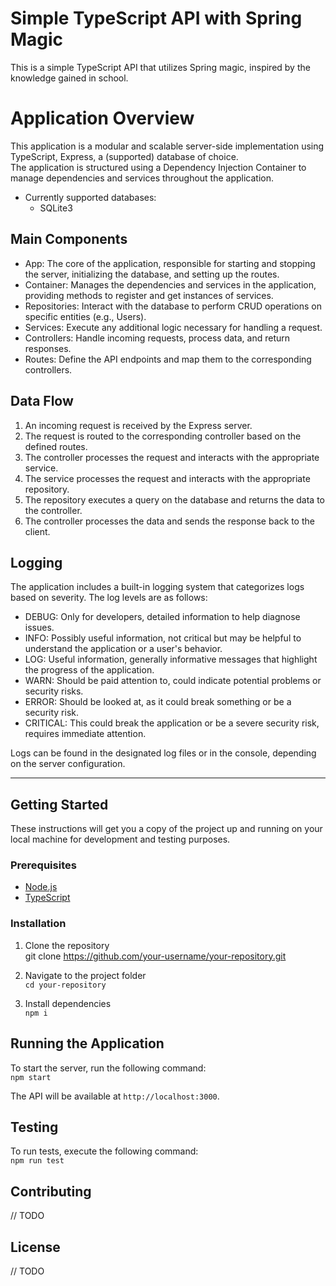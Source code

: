 # Simple TypeScript API with Spring Magic

This is a simple TypeScript API that utilizes Spring magic, inspired by the knowledge gained in school.

# Application Overview

This application is a modular and scalable server-side implementation using TypeScript, Express, a (supported) database of choice.  
The application is structured using a Dependency Injection Container to manage dependencies and services throughout the application.

- Currently supported databases:  
    - SQLite3

## Main Components

- App: The core of the application, responsible for starting and stopping the server, initializing the database, and setting up the routes.
- Container: Manages the dependencies and services in the application, providing methods to register and get instances of services.
- Repositories: Interact with the database to perform CRUD operations on specific entities (e.g., Users).
- Services: Execute any additional logic necessary for handling a request.
- Controllers: Handle incoming requests, process data, and return responses.
- Routes: Define the API endpoints and map them to the corresponding controllers.

## Data Flow

1. An incoming request is received by the Express server.
2. The request is routed to the corresponding controller based on the defined routes.
3. The controller processes the request and interacts with the appropriate service.
4. The service processes the request and interacts with the appropriate repository.
5. The repository executes a query on the database and returns the data to the controller.
6. The controller processes the data and sends the response back to the client.

## Logging

The application includes a built-in logging system that categorizes logs based on severity. The log levels are as follows:

- DEBUG: Only for developers, detailed information to help diagnose issues.
- INFO: Possibly useful information, not critical but may be helpful to understand the application or a user's behavior.
- LOG: Useful information, generally informative messages that highlight the progress of the application.
- WARN: Should be paid attention to, could indicate potential problems or security risks.
- ERROR: Should be looked at, as it could break something or be a security risk.
- CRITICAL: This could break the application or be a severe security risk, requires immediate attention.

Logs can be found in the designated log files or in the console, depending on the server configuration.

<hr/>

## Getting Started

These instructions will get you a copy of the project up and running on your local machine for development and testing purposes.

### Prerequisites

- [Node.js](https://nodejs.org/en/download/)  
- [TypeScript](https://www.typescriptlang.org/download)

### Installation

1. Clone the repository  
git clone https://github.com/your-username/your-repository.git

2. Navigate to the project folder  
``cd your-repository``

3. Install dependencies  
``npm i``

## Running the Application

To start the server, run the following command:  
``npm start``

The API will be available at ``http://localhost:3000``.

## Testing

To run tests, execute the following command:  
``npm run test``


## Contributing
// TODO

## License
// TODO